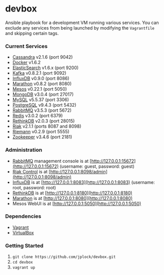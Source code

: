 devbox
======

Ansible playbook for a development VM running various services. You can exclude any services from being launched by modifying the `Vagrantfile` and skipping certain tags.

### Current Services

* [Cassandra](http://cassandra.apache.org) v2.1.6 (port 9042)
* [Docker](http://www.docker.com) v1.6.2
* [ElasticSearch](http://www.elasticsearch.org) v1.6.x (port 9200)
* [Kafka](http://kafka.apache.org) v0.8.2.1 (port 9092)
* [InfluxDB](http://influxdb.com) v0.9.0 (port 8086)
* [Marathon](https://mesosphere.github.io/marathon/) v0.8.2 (port 8080)
* [Mesos](http://mesos.apache.org) v0.22.1 (port 5050)
* [MongoDB](http://www.mongodb.org) v3.0.4 (port 27017)
* [MySQL](http://www.mysql.org) v5.5.37 (port 3306)
* [PostgreSQL](http://www.postgresql.org) v9.4.3 (port 5432)
* [RabbitMQ](http://www.rabbitmq.com) v3.5.3 (port 5672)
* [Redis](http://www.redis.io) v3.0.2 (port 6379)
* [RethinkDB](http://rethinkdb.com) v2.0.3 (port 28015)
* [Riak](http://www.basho.com/riak) v2.1.1 (ports 8087 and 8098)
* [Riemann](http://riemann.io) v0.2.9 (port 5555)
* [Zookeeper](http://zookeeper.apache.org) v3.4.6 (port 2181)

### Administration

* [RabbitMQ](http://www.rabbitmq.com/management.html) management console is at [http://127.0.0.1:15672](http://127.0.0.1:15672) (username: guest, password: guest)
* [Riak Control](http://docs.basho.com/riak/latest/ops/advanced/riak-control/) is at [http://127.0.0.1:8098/admin](http://127.0.0.1:8098/admin)
* [InfluxDB](http://influxdb.com/docs/v0.8/introduction/getting_started.html) is at [http://127.0.0.1:8083](http://127.0.0.1:8083) (username: root, password: root)
* [RethinkDB](http://rethinkdb.com/docs/quickstart/) is at [http://127.0.0.1:8180](http://127.0.0.1:8180)
* [Marathon](https://mesosphere.github.io/marathon/docs/) is at [http://127.0.0.1:8080](http://127.0.0.1:8080)
* Mesos WebUI is at [http://127.0.0.1:5050](http://127.0.0.1:5050)

### Dependencies

* [Vagrant](http://www.vagrantup.com)
* [VirtualBox](https://www.virtualbox.org)

### Getting Started

1. `git clone https://github.com/jplock/devbox.git`
2. `cd devbox`
3. `vagrant up`

